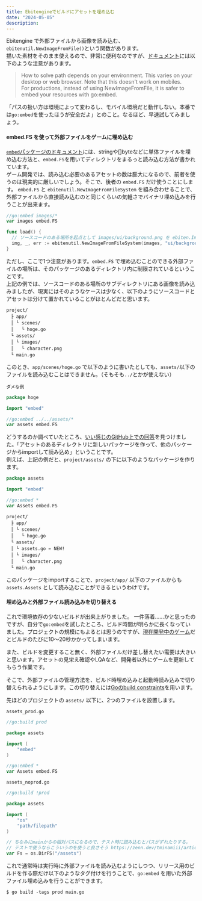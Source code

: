 ```yaml
---
title: Ebitengineでビルドにアセットを埋め込む
date: "2024-05-05"
description:
---
```


Ebitengine で外部ファイルから画像を読み込む、`ebitenutil.NewImageFromFile()`という関数があります。  
描いた素材をそのまま使えるので、非常に便利なのですが、[ドキュメント](https://pkg.go.dev/github.com/hajimehoshi/ebiten/v2/ebitenutil#NewImageFromFile)には以下のような注意があります。

> How to solve path depends on your environment. This varies on your desktop or web browser. Note that this doesn't work on mobiles.  
> For productions, instead of using NewImageFromFile, it is safer to embed your resources with go:embed.

「パスの扱い方は環境によって変わるし、モバイル環境だと動作しない。本番では`go:embed`を使ったほうが安全だよ」とのこと。なるほど、早速試してみましょう。

#### embed.FS を使って外部ファイルをゲームに埋め込む

[`embed`パッケージのドキュメント](https://pkg.go.dev/embed)には、stringや[]byteなどに単体ファイルを埋め込む方法と、`embed.FS`を用いてディレクトリをまるっと読み込む方法が書かれています。  
ゲーム開発では、読み込む必要のあるアセットの数は膨大になるので、前者を使うのは現実的に厳しいでしょう。そこで、後者の `embed.FS` だけ使うことにします。
`embed.FS` と `ebitenutil.NewImageFromFileSystem` を組み合わせることで、外部ファイルから直接読み込むのと同じくらいの気軽さでバイナリ埋め込みを行うことが出来ます。

```go
//go:embed images/*
var images embed.FS

func load() {
  // ソースコードのある場所を起点として images/ui/background.png を ebiten.Image として読み込む
  img, _, err := ebitenutil.NewImageFromFileSystem(images, "ui/background.png")
}
```

ただし、ここで1つ注意があります。`embed.FS` で埋め込むことのできる外部ファイルの場所は、そのパッケージのあるディレクトリ内に制限されているということです。  
上記の例では、ソースコードのある場所のサブディレクトリにある画像を読み込みましたが、現実にはそのようなケースは少なく、以下のようにソースコードとアセットは分けて置かれていることがほとんどだと思います。

```
project/
　├ app/
　│ └ scenes/
　│   └ hoge.go
　└ assets/
　│ └ images/
　│   └ character.png
　└ main.go
```

このとき、`app/scenes/hoge.go` で以下のように書いたとしても、`assets/`以下のファイルを読み込むことはできません。（そもそも`../`とかが使えない）

`ダメな例`

```go
package hoge

import "embed"

//go:embed ../../assets/*
var assets embed.FS
```

どうするのか調べていたところ、[いい感じのGitHub上での回答](https://github.com/golang/go/issues/46056#issuecomment-1339401427)を見つけました。「アセットのあるディレクトリに新しいパッケージを作って、他のパッケージからimportして読み込め」ということです。  
例えば、上記の例だと、`project/assets/` の下に以下のようなパッケージを作ります。

```go
package assets

import "embed"

//go:embed *
var Assets embed.FS
```

```
project/
　├ app/
　│ └ scenes/
　│   └ hoge.go
　└ assets/
　│ └ assets.go ← NEW!
　│ └ images/
　│   └ character.png
　└ main.go
```

このパッケージをimportすることで、`project/app/` 以下のファイルからも `assets.Assets` として読み込むことができるというわけです。

#### 埋め込みと外部ファイル読み込みを切り替える

これで環境依存の少ないビルドが出来上がりました。  一件落着……かと思ったのですが、自分で`go:embed`を試したところ、ビルド時間が明らかに長くなっていました。プロジェクトの規模にもよるとは思うのですが、[現在開発中のゲーム](https://saekogame.com/)だとビルドのたびに10〜20秒かかってしまいます。

また、ビルドを変更すること無く、外部ファイルだけ差し替えたい需要は大きいと思います。アセットの見栄え確認やLQAなど、開発者以外にゲームを更新してもらう作業です。

そこで、外部ファイルの管理方法を、ビルド時埋め込みと起動時読み込みで切り替えられるようにします。この切り替えには[Goのbuild constraints](https://qiita.com/ssc-ynakamura/items/25e9d2f56ef5f1ca5fd0)を用います。

先ほどのプロジェクトの `assets/` 以下に、2つのファイルを設置します。

`assets_prod.go`

```go
//go:build prod

package assets

import (
	"embed"
)

//go:embed *
var Assets embed.FS
```

`assets_noprod.go`

```go
//go:build !prod

package assets

import (
	"os"
	"path/filepath"
)

// ちなみにmainからの相対パスになるので、テスト時に読み込むとパスがずれたりする。
// テストで使うならこういうのを使うと良さそう https://zenn.dev/tminamiii/articles/find-go-project-root
var Fs = os.DirFS("/assets")
```

これで通常時は実行時に外部ファイルを読み込むようにしつつ、リリース用のビルドを作る際だけ以下のようなタグ付けを行うことで、`go:embed` を用いた外部ファイル埋め込みを行うことができます。

```
$ go build -tags prod main.go
```
